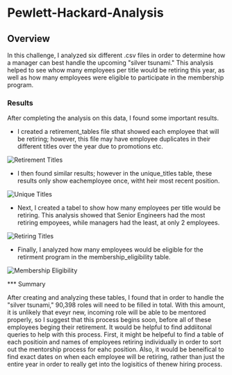 # Pewlett-Hackard-Analysis

## Overview
In this challenge, I analyzed six different .csv files in order to determine how a manager can best handle the upcoming "silver tsunami."
This analysis helped to see whow many employees per title would be retiring this year, as well as how many employees were eligible to participate in the membership program.

### Results
After completing the analysis on this data, I found some important results. 
* I created a retirement_tables file sthat showed each employee that will be retiring; however, this file may have employee duplicates in their different titles over the year due to promotions etc. 

![Retirement Titles]( linkkk)

* I then found similar results; however in the unique_titles table, these results only show eachemployee once, witht heir most recent position. 

![Unique Titles]( linkkk)

* Next, I created a tabel to show how many employees per title would be retiring.  This analysis showed that Senior Engineers had the most retiring empoyees, while managers had the least, at only 2 employees. 

![Retiring Titles]( linkkk)

* Finally, I analyzed how many employees would be eligible for the retirment program in the membership_eligibility table. 

![Membership Eligibility]( linkkk)

*** Summary

After creating and analyzing these tables, I found that in order to handle the "silver tsunami," 90,398 roles will need to be filled in total. 
With this amount, it is unlikely that eveyr new, incoming role will be able to be mentored properly, so I suggest that this process begins soon, before all of these employees beging their retirement. It would be helpful to find addiitonal queries to help with this process.  First, it might be helpeful to find a table of each positioin and names of employees retiring individually in order to sort out the mentorship process for eahc position.  Also, it would be beneifical to find exact dates on when each employee will be retiring, rather than just the entire year in order to really get into the logisitics of thenew hiring process. 
